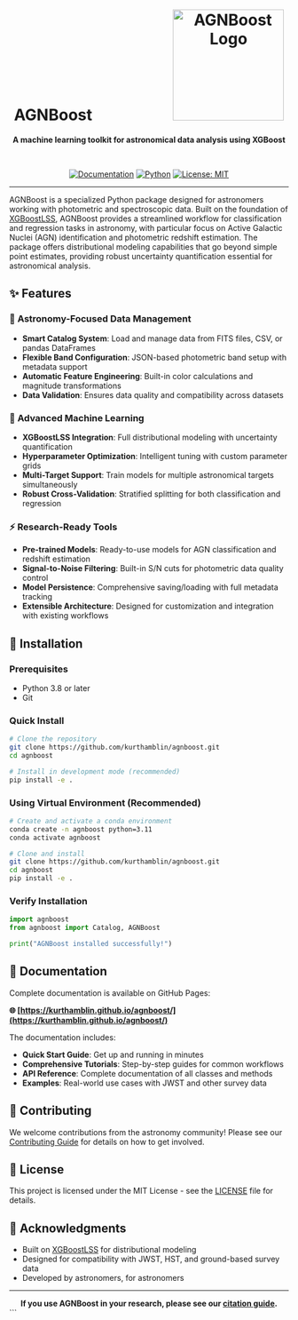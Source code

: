 <div align="center">
  <h1>AGNBoost &nbsp;&nbsp;&nbsp;&nbsp;&nbsp;&nbsp;&nbsp;&nbsp;&nbsp;&nbsp;&nbsp;&nbsp;&nbsp;&nbsp;&nbsp;&nbsp;&nbsp;&nbsp;&nbsp;&nbsp; <img src="agnboost_logo_circular.png" alt="AGNBoost Logo" width="200" height="200"/></h1>
  
  **A machine learning toolkit for astronomical data analysis using XGBoost**
  
  <br>
  
  [![Documentation](https://img.shields.io/badge/docs-github--pages-blue)](https://kurthamblin.github.io/agnboost/)
  [![Python](https://img.shields.io/badge/python-3.8+-blue.svg)](https://www.python.org/downloads/)
  [![License: MIT](https://img.shields.io/badge/License-MIT-yellow.svg)](https://opensource.org/licenses/MIT)
</div>

---

AGNBoost is a specialized Python package designed for astronomers working with photometric and spectroscopic data. Built on the foundation of [XGBoostLSS](https://statmixedml.github.io/XGBoostLSS/), AGNBoost provides a streamlined workflow for classification and regression tasks in astronomy, with particular focus on Active Galactic Nuclei (AGN) identification and photometric redshift estimation. The package offers distributional modeling capabilities that go beyond simple point estimates, providing robust uncertainty quantification essential for astronomical analysis.

## ✨ Features

### 🔭 **Astronomy-Focused Data Management**
- **Smart Catalog System**: Load and manage data from FITS files, CSV, or pandas DataFrames
- **Flexible Band Configuration**: JSON-based photometric band setup with metadata support
- **Automatic Feature Engineering**: Built-in color calculations and magnitude transformations
- **Data Validation**: Ensures data quality and compatibility across datasets

### 🚀 **Advanced Machine Learning**
- **XGBoostLSS Integration**: Full distributional modeling with uncertainty quantification
- **Hyperparameter Optimization**: Intelligent tuning with custom parameter grids
- **Multi-Target Support**: Train models for multiple astronomical targets simultaneously
- **Robust Cross-Validation**: Stratified splitting for both classification and regression

### ⚡ **Research-Ready Tools**
- **Pre-trained Models**: Ready-to-use models for AGN classification and redshift estimation
- **Signal-to-Noise Filtering**: Built-in S/N cuts for photometric data quality control
- **Model Persistence**: Comprehensive saving/loading with full metadata tracking
- **Extensible Architecture**: Designed for customization and integration with existing workflows

## 🚀 Installation

### Prerequisites
- Python 3.8 or later
- Git

### Quick Install

```bash
# Clone the repository
git clone https://github.com/kurthamblin/agnboost.git
cd agnboost

# Install in development mode (recommended)
pip install -e .
```

### Using Virtual Environment (Recommended)

```bash
# Create and activate a conda environment
conda create -n agnboost python=3.11
conda activate agnboost

# Clone and install
git clone https://github.com/kurthamblin/agnboost.git
cd agnboost
pip install -e .
```

### Verify Installation

```python
import agnboost
from agnboost import Catalog, AGNBoost

print("AGNBoost installed successfully!")
```

## 📖 Documentation

Complete documentation is available on GitHub Pages:

**🌐 [https://kurthamblin.github.io/agnboost/](https://kurthamblin.github.io/agnboost/)**

The documentation includes:
- **Quick Start Guide**: Get up and running in minutes
- **Comprehensive Tutorials**: Step-by-step guides for common workflows
- **API Reference**: Complete documentation of all classes and methods
- **Examples**: Real-world use cases with JWST and other survey data


## 🤝 Contributing

We welcome contributions from the astronomy community! Please see our [Contributing Guide](https://kurthamblin.github.io/agnboost/contributing/) for details on how to get involved.

## 📄 License

This project is licensed under the MIT License - see the [LICENSE](LICENSE) file for details.

## 🙏 Acknowledgments

- Built on [XGBoostLSS](https://statmixedml.github.io/XGBoostLSS/) for distributional modeling
- Designed for compatibility with JWST, HST, and ground-based survey data
- Developed by astronomers, for astronomers

---

<div align="center">
  <strong>If you use AGNBoost in your research, please see our <a href="https://kurthamblin.github.io/agnboost/citation/">citation guide</a>.</strong>
</div>
```

